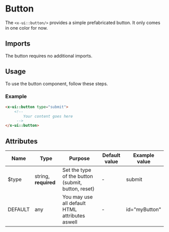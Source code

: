 # Button

The `<x-ui::button/>` provides a simple prefabricated button. It only comes in one color for now.

## Imports

The button requires no additional imports.

## Usage

To use the button component, follow these steps.

### Example

```html
<x-ui::button type="submit">
    <!--
        Your content goes here
     -->
</x-ui::button>
```

## Attributes

| Name    | Type                 | Purpose                                            | Default value | Example value |
|---------|----------------------|----------------------------------------------------|---------------|---------------|
| $type   | string, **required** | Set the type of the button (submit, button, reset) | -             | submit        |
| DEFAULT | any                  | You may use all default HTML attributes aswell     | -             | id="myButton" |

